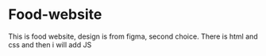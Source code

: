 # Food-website
This is food website, design is from figma, second choice. There is html and css and then i will add JS
